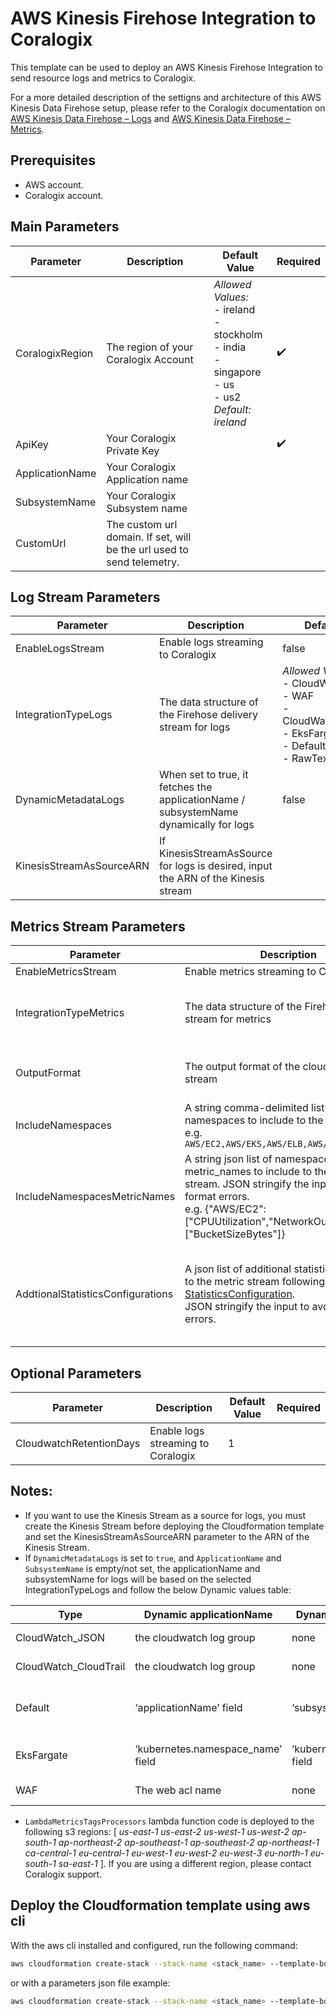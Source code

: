 # AWS Kinesis Firehose Integration to Coralogix

This template can be used to deploy an AWS Kinesis Firehose Integration to send resource logs and metrics to Coralogix.

For a more detailed description of the settigns and architecture of this AWS Kinesis Data Firehose setup, please refer to the Coralogix documentation on [AWS Kinesis Data Firehose – Logs](https://coralogix.com/docs/aws-firehose/) and [AWS Kinesis Data Firehose – Metrics](https://coralogix.com/docs/amazon-kinesis-data-firehose-metrics/).

## Prerequisites
* AWS account.
* Coralogix account.

## Main Parameters

| Parameter | Description | Default Value | Required |
|---|---|---|---|
| CoralogixRegion | The region of your Coralogix Account | _Allowed Values:_<br>- ireland<br>- stockholm<br>- india<br>- singapore<br>- us<br>- us2<br>_Default: ireland_ | :heavy_check_mark: |
| ApiKey | Your Coralogix Private Key | |  :heavy_check_mark: |
| ApplicationName | Your Coralogix Application name | | |
| SubsystemName | Your Coralogix Subsystem name | | |
| CustomUrl | The custom url domain. If set, will be the url used to send telemetry. | | |

## Log Stream Parameters

| Parameter | Description | Default Value | Required |
|---|---|---|---|
| EnableLogsStream | Enable logs streaming to Coralogix | false | |
| IntegrationTypeLogs | The data structure of the Firehose delivery stream for logs | _Allowed Values:_<br>- CloudWatch_JSON<br>- WAF<br>- CloudWatch_CloudTrail<br>- EksFargate<br>- Default<br>- RawText | |
| DynamicMetadataLogs | When set to true, it fetches the applicationName / subsystemName dynamically for logs | false | |
| KinesisStreamAsSourceARN | If KinesisStreamAsSource for logs is desired, input the ARN of the Kinesis stream |  | |

## Metrics Stream Parameters

| Parameter | Description | Default Value | Required |
|---|---|---|---|
| EnableMetricsStream | Enable metrics streaming to Coralogix | true | |
| IntegrationTypeMetrics | The data structure of the Firehose delivery stream for metrics | _Allowed Values:_<br>- opentelemetry0.7<br>- CloudWatch_Metrics_JSON<br> _Default_: CloudWatch_Metrics_OpenTelemetry070 | |
| OutputFormat | The output format of the cloudwatch metric stream | _Allowed Values:_<br>- opentelemetry0.7<br>- json<br> _Default_: opentelemetry0.7 | |
| IncludeNamespaces | A string comma-delimited list of namespaces to include to the metric stream <br>e.g. `AWS/EC2,AWS/EKS,AWS/ELB,AWS/Logs,AWS/S3` | | |
| IncludeNamespacesMetricNames | A string json list of namespaces and metric_names to include to the metric stream. JSON stringify the input to avoid format errors. <br>e.g. {"AWS/EC2":["CPUUtilization","NetworkOut"],"AWS/S3":["BucketSizeBytes"]} | | |
| AddtionalStatisticsConfigurations | A json list of additional statistics to include to the metric stream following [MetricStream StatisticsConfiguration](https://docs.aws.amazon.com/AWSCloudFormation/latest/UserGuide/aws-properties-cloudwatch-metricstream-metricstreamstatisticsconfiguration.html). <br>JSON stringify the input to avoid format errors. | "p50","p75","p95","p99" of the following <br>- AWS/EBS:[VolumeTotalReadTime,VolumeTotalWriteTime]<br>- AWS/ELB:[Latency,Duration], <br>- AWS/Lambda:[PostRuntimeExtensionsDuration]<br>- AWS/S3:[FirstByteLatency,TotalRequestLatency] | |

## Optional Parameters
| Parameter | Description | Default Value | Required |
|---|---|---|---|
| CloudwatchRetentionDays | Enable logs streaming to Coralogix | 1 | |

## Notes:

* If you want to use the Kinesis Stream as a source for logs, you must create the Kinesis Stream before deploying the Cloudformation template and set the KinesisStreamAsSourceARN parameter to the ARN of the Kinesis Stream.
* If `DynamicMetadataLogs` is set to `true`, and `ApplicationName` and `SubsystemName` is empty/not set, the applicationName and subsystemName for logs will be based on the selected IntegrationTypeLogs and follow the below Dynamic values table:

| Type | Dynamic applicationName | Dynamic subsystemName | Notes |
| --- | --- | --- | --- |
| CloudWatch_JSON | the cloudwatch log group | none | supplied by aws |
| CloudWatch_CloudTrail | the cloudwatch log group | none | supplied by aws |
| Default | ‘applicationName’ field	| ‘subsystemName’ field	| need to be supplied in the log to be used |
| EksFargate | ‘kubernetes.namespace_name’ field | ‘kubernetes.container_name’ field | supplied by the default configuration |
| WAF | The web acl name | none | supplied by aws |

* `LambdaMetricsTagsProcessors` lambda function code is deployed to the following s3 regions: [ _us-east-1 us-east-2 us-west-1 us-west-2 ap-south-1 ap-northeast-2 ap-southeast-1 ap-southeast-2 ap-northeast-1 ca-central-1 eu-central-1 eu-west-1 eu-west-2 eu-west-3 eu-north-1 eu-south-1 sa-east-1_ ]. If you are using a different region, please contact Coralogix support.

## Deploy the Cloudformation template using aws cli

With the aws cli installed and configured, run the following command:

```sh
aws cloudformation create-stack --stack-name <stack_name> --template-body template.yaml --capabilities CAPABILITY_AUTO_EXPAND CAPABILITY_IAM CAPABILITY_NAMED_IAM --parameter-overrides ApiKey=<coralogix_api_key> CoralogixRegion=<region> ApplicationName=<application_name> SubsystemName=<subsystem_name> EnableLogsStream=<true/false> EnableMetricsStream=<true/false> 
```

or with a parameters json file example:

```sh
aws cloudformation create-stack --stack-name <stack_name> --template-body template.yaml --parameters parameters.json --capabilities CAPABILITY_AUTO_EXPAND CAPABILITY_IAM CAPABILITY_NAMED_IAM
```
